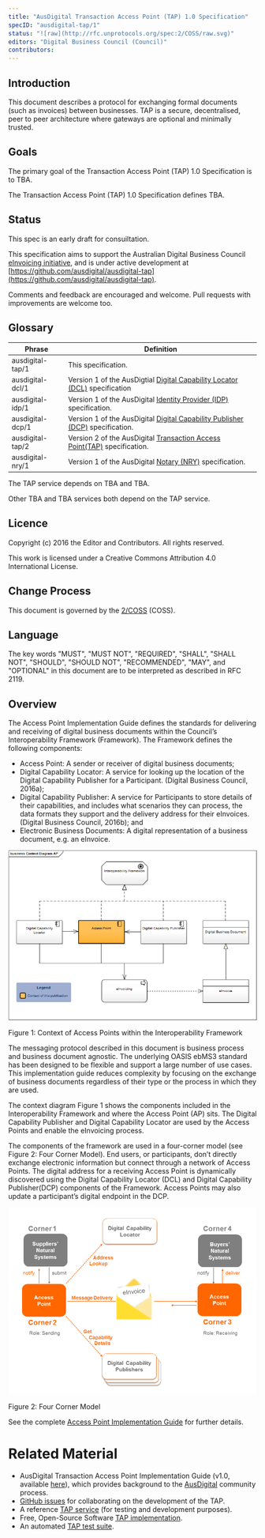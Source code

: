 ```yaml
---
title: "AusDigital Transaction Access Point (TAP) 1.0 Specification"
specID: "ausdigital-tap/1"
status: "![raw](http://rfc.unprotocols.org/spec:2/COSS/raw.svg)"
editors: "Digital Business Council (Council)"
contributors: 
---
```


## Introduction

This document describes a protocol for exchanging formal documents (such as invoices) between businesses. TAP is a secure, decentralised, peer to peer architecture where gateways are optional and minimally trusted.

## Goals

The primary goal of the Transaction Access Point (TAP) 1.0 Specification is to TBA.

The Transaction Access Point (TAP) 1.0 Specification defines TBA.


## Status

This spec is an early draft for consuiltation.

This specification aims to support the Australian Digital Business Council
[eInvoicing initiative](http://ausdigital.org), and is under active
development at
[https://github.com/ausdigital/ausdigital-tap](https://github.com/ausdigital/ausdigital-tap).

Comments and feedback are encouraged and welcome. Pull requests with improvements are welcome too.


## Glossary

Phrase | Definition
------------ | -------------
ausdigital-tap/1 | This specification.
ausdigital-dcl/1 | Version 1 of the AusDigtial [Digital Capability Locator (DCL)](http://ausdigital.org/specs/ausdigital-dcl/1.0) specification
ausdigital-idp/1 | Version 1 of the AusDigital [Identity Provider (IDP)](http://ausdigital.org/specs/ausdigital-idp/1.0) specification.
ausdigital-dcp/1 | Version 1 of the AusDigital [Digital Capability Publisher (DCP)](http://ausdigital.org/ausdigital-tap) specification.
ausdigital-tap/2 | Version 2 of the AusDigital [Transaction Access Point(TAP)](http://ausdigital.org/ausdigital-tap) specification.
ausdigital-nry/1 | Version 1 of the AusDigital [Notary (NRY)](http://ausdigital.org/ausdigital-nry) specification.

The TAP service depends on TBA and TBA.

Other TBA and TBA services both depend on the TAP service.

## Licence

Copyright (c) 2016 the Editor and Contributors. All rights reserved.

This work is licensed under a Creative Commons Attribution 4.0 International License.

## Change Process

This document is governed by the [2/COSS](http://rfc.unprotocols.org/spec:2/COSS/) (COSS).


## Language

The key words "MUST", "MUST NOT", "REQUIRED", "SHALL", "SHALL NOT", "SHOULD", "SHOULD NOT",
"RECOMMENDED", "MAY", and "OPTIONAL" in this document are to be interpreted as described in
RFC 2119.


## Overview

The Access Point Implementation Guide defines the standards for delivering and receiving of digital business documents within the Council’s Interoperability Framework (Framework). The Framework defines the following components:

 * Access Point: A sender or receiver of digital business documents;
 * Digital Capability Locator: A service for looking up the location of the Digital Capability Publisher for a Participant. (Digital Business Council, 2016a);
 * Digital Capability Publisher: A service for Participants to store details of their capabilities, and includes what scenarios they can process, the data formats they support and the delivery address for their eInvoices. (Digital Business Council, 2016b); and
 * Electronic Business Documents: A digital representation of a business document, e.g. an eInvoice.


![Figure 1: Context of Access Points within the Interoperability Framework](./tap_business_context_diagram.png "Figure 1: Context of Access Points within the Interoperability Framework")

Figure 1: Context of Access Points within the Interoperability Framework

The messaging protocol described in this document is business process and business document agnostic. The underlying OASIS ebMS3 standard has been designed to be flexible and support a large number of use cases. This implementation guide reduces complexity by focusing on the exchange of business documents regardless of their type or the process in which they are used.

The context diagram Figure 1 shows the components included in the Interoperability Framework and where the Access Point (AP) sits. The Digital Capability Publisher and Digital Capability Locator are used by the Access Points and enable the eInvoicing process.

The components of the framework are used in a four-corner model (see Figure 2: Four Corner Model). End users, or participants, don’t directly exchange electronic information but connect through a network of Access Points. The digital address for a receiving Access Point is dynamically discovered using the Digital Capability Locator (DCL) and Digital Capability Publisher(DCP) components of the Framework. Access Points may also update a participant’s digital endpoint in the DCP.

![Figure 2: Four Corner Model](./tap_four_corner_model.png "Figure 2: Four Corner Model")

Figure 2: Four Corner Model

See the complete [Access Point Implementation Guide](./Access_Point_Implementation_Guide_v1.0.pdf) for further details.

# Related Material

 * AusDigital Transaction Access Point Implementation Guide (v1.0, available [here](https://github.com/ausdigital/ausdigital-tap/blob/master/docs/1.0/Access_Point_Implementation_Guide_v1.0.pdf)), which provides background to the [AusDigital](http://ausdigital.org) community process.
 * [GitHub issues](https://github.com/ausdigital/ausdigital-tap/issues/) for collaborating on the development of the TAP.
 * A reference [TAP service](http://testpoint.io/tap) (for testing and development purposes).
 * Free, Open-Source Software [TAP implementation](https://github.com/test-point/testpoint-tap).
 * An automated [TAP test suite](https://github.com/test-point/testpoint-tap).
